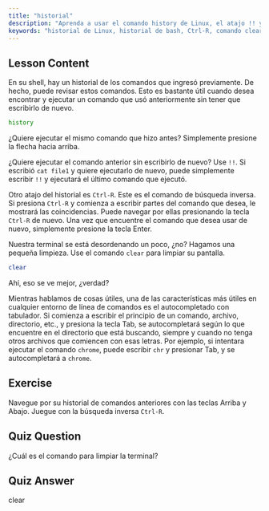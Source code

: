 ```yaml
---
title: "historial"
description: "Aprenda a usar el comando history de Linux, el atajo !! y Ctrl-R para una recuperación eficiente de comandos. ¡Mejore su productividad en la terminal con estos consejos esenciales!"
keywords: "historial de Linux, historial de bash, Ctrl-R, comando clear, tutorial de Linux, línea de comandos, guía para principiantes"
---
```


## Lesson Content

En su shell, hay un historial de los comandos que ingresó previamente. De hecho, puede revisar estos comandos. Esto es bastante útil cuando desea encontrar y ejecutar un comando que usó anteriormente sin tener que escribirlo de nuevo.

```bash
history
```

¿Quiere ejecutar el mismo comando que hizo antes? Simplemente presione la flecha hacia arriba.

¿Quiere ejecutar el comando anterior sin escribirlo de nuevo? Use `!!`. Si escribió `cat file1` y quiere ejecutarlo de nuevo, puede simplemente escribir `!!` y ejecutará el último comando que ejecutó.

Otro atajo del historial es `Ctrl-R`. Este es el comando de búsqueda inversa. Si presiona `Ctrl-R` y comienza a escribir partes del comando que desea, le mostrará las coincidencias. Puede navegar por ellas presionando la tecla `Ctrl-R` de nuevo. Una vez que encuentre el comando que desea usar de nuevo, simplemente presione la tecla Enter.

Nuestra terminal se está desordenando un poco, ¿no? Hagamos una pequeña limpieza. Use el comando `clear` para limpiar su pantalla.

```bash
clear
```

Ahí, eso se ve mejor, ¿verdad?

Mientras hablamos de cosas útiles, una de las características más útiles en cualquier entorno de línea de comandos es el autocompletado con tabulador. Si comienza a escribir el principio de un comando, archivo, directorio, etc., y presiona la tecla Tab, se autocompletará según lo que encuentre en el directorio que está buscando, siempre y cuando no tenga otros archivos que comiencen con esas letras. Por ejemplo, si intentara ejecutar el comando `chrome`, puede escribir `chr` y presionar Tab, y se autocompletará a `chrome`.

## Exercise

Navegue por su historial de comandos anteriores con las teclas Arriba y Abajo. Juegue con la búsqueda inversa `Ctrl-R`.

## Quiz Question

¿Cuál es el comando para limpiar la terminal?

## Quiz Answer

clear
